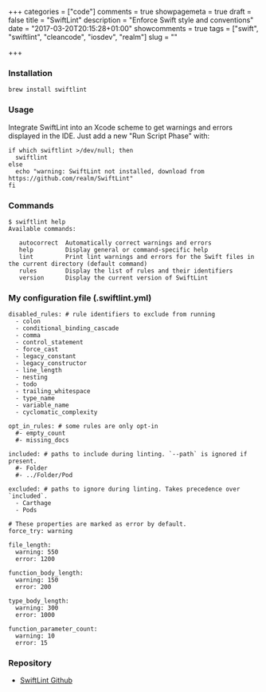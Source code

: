 +++
categories = ["code"]
comments = true
showpagemeta = true
draft = false
title = "SwiftLint"
description = "Enforce Swift style and conventions"
date = "2017-03-20T20:15:28+01:00"
showcomments = true
tags = ["swift", "swiftlint", "cleancode", "iosdev", "realm"]
slug = ""

+++

### Installation

```
brew install swiftlint
```

### Usage
Integrate SwiftLint into an Xcode scheme to get warnings and errors displayed in the IDE. Just add a new "Run Script Phase" with:

```
if which swiftlint >/dev/null; then
  swiftlint
else
  echo "warning: SwiftLint not installed, download from https://github.com/realm/SwiftLint"
fi
```

### Commands

```
$ swiftlint help
Available commands:

   autocorrect  Automatically correct warnings and errors
   help         Display general or command-specific help
   lint         Print lint warnings and errors for the Swift files in the current directory (default command)
   rules        Display the list of rules and their identifiers
   version      Display the current version of SwiftLint

```
### My configuration file (.swiftlint.yml)

```
disabled_rules: # rule identifiers to exclude from running
  - colon
  - conditional_binding_cascade
  - comma
  - control_statement
  - force_cast
  - legacy_constant
  - legacy_constructor
  - line_length
  - nesting
  - todo
  - trailing_whitespace
  - type_name
  - variable_name
  - cyclomatic_complexity

opt_in_rules: # some rules are only opt-in
  #- empty_count
  #- missing_docs

included: # paths to include during linting. `--path` is ignored if present.
  #- Folder
  #- ../Folder/Pod

excluded: # paths to ignore during linting. Takes precedence over `included`.
  - Carthage
  - Pods

# These properties are marked as error by default.
force_try: warning

file_length:
  warning: 550
  error: 1200
  
function_body_length:
  warning: 150
  error: 200
  
type_body_length:
  warning: 300
  error: 1000
  
function_parameter_count:
  warning: 10
  error: 15
```

### Repository
* [SwiftLint Github](https://github.com/realm/SwiftLint) 
